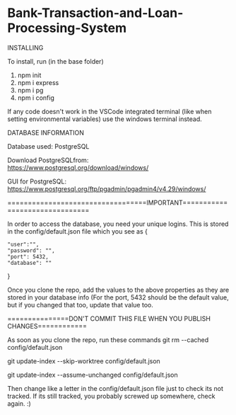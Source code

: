 # Bank-Transaction-and-Loan-Processing-System
INSTALLING

To install, run (in the base folder)

1. npm init
2. npm i express
3. npm i pg
4. npm i config

If any code doesn't work in the VSCode integrated terminal (like when setting environmental variables) use the windows terminal instead.

DATABASE INFORMATION

Database used: PostgreSQL

Download PostgreSQLfrom: https://www.postgresql.org/download/windows/

GUI for PostgreSQL: https://www.postgresql.org/ftp/pgadmin/pgadmin4/v4.29/windows/

==================================IMPORTANT===============================

In order to access the database, you need your unique logins. This is stored in the config/default.json file which you see as 
{

    "user":"",
    "password": "",
    "port": 5432,
    "database": ""
    
}

Once you clone the repo, add the values to the above properties as they are stored in your database info (For the port, 5432 should be the default value, but if you changed that too, update that value too.

===============DON'T COMMIT THIS FILE WHEN YOU PUBLISH CHANGES============

As soon as you clone the repo, run these commands
git rm --cached config/default.json


git update-index --skip-worktree config/default.json


git update-index --assume-unchanged config/default.json


Then change like a letter in the config/default.json file just to check its not tracked. If its still tracked, you probably screwed up somewhere, check again. :)
